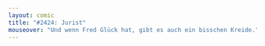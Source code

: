 ```yaml
---
layout: comic
title: "#2424: Jurist"
mouseover: "Und wenn Fred Glück hat, gibt es auch ein bisschen Kreide."
---
```

